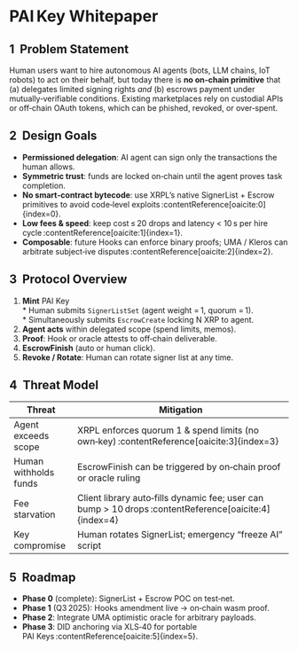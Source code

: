 # PAI Key Whitepaper

## 1  Problem Statement  
Human users want to hire autonomous AI agents (bots, LLM chains, IoT robots) to act on their behalf, but today there is **no on‑chain primitive** that (a) delegates limited signing rights *and* (b) escrows payment under mutually‑verifiable conditions. Existing marketplaces rely on custodial APIs or off‑chain OAuth tokens, which can be phished, revoked, or over‑spent.

## 2  Design Goals  
* **Permissioned delegation**: AI agent can sign only the transactions the human allows.  
* **Symmetric trust**: funds are locked on‑chain until the agent proves task completion.  
* **No smart‑contract bytecode**: use XRPL’s native SignerList + Escrow primitives to avoid code‑level exploits :contentReference[oaicite:0]{index=0}.  
* **Low fees & speed**: keep cost ≤ 20 drops and latency < 10 s per hire cycle :contentReference[oaicite:1]{index=1}.  
* **Composable**: future Hooks can enforce binary proofs; UMA / Kleros can arbitrate subject‑ive disputes :contentReference[oaicite:2]{index=2}.

## 3  Protocol Overview  
1. **Mint** PAI Key  
   * Human submits `SignerListSet` (agent weight = 1, quorum = 1).  
   * Simultaneously submits `EscrowCreate` locking N XRP to agent.  
2. **Agent acts** within delegated scope (spend limits, memos).  
3. **Proof**: Hook or oracle attests to off‑chain deliverable.  
4. **EscrowFinish** (auto or human click).  
5. **Revoke / Rotate**: Human can rotate signer list at any time.

## 4  Threat Model  
| Threat | Mitigation |
|--------|------------|
| Agent exceeds scope | XRPL enforces quorum 1 & spend limits (no own‑key) :contentReference[oaicite:3]{index=3} |
| Human withholds funds | EscrowFinish can be triggered by on‑chain proof or oracle ruling |
| Fee starvation | Client library auto‑fills dynamic fee; user can bump > 10 drops :contentReference[oaicite:4]{index=4} |
| Key compromise | Human rotates SignerList; emergency “freeze AI” script |

## 5  Roadmap  
* **Phase 0** (complete): SignerList + Escrow POC on test‑net.  
* **Phase 1** (Q3 2025): Hooks amendment live → on‑chain wasm proof.  
* **Phase 2**: Integrate UMA optimistic oracle for arbitrary payloads.  
* **Phase 3**: DID anchoring via XLS‑40 for portable PAI Keys :contentReference[oaicite:5]{index=5}.

